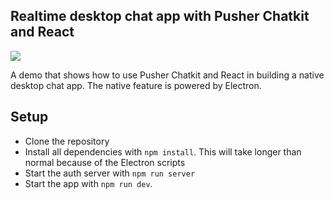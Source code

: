 ## Realtime desktop chat app with Pusher Chatkit and React

![](https://imgur.com/8kjt6sC.gif)

A demo that shows how to use Pusher Chatkit and React in building a native desktop chat app. The native feature is powered by Electron.

## Setup

- Clone the repository
- Install all dependencies with `npm install`. This will take longer than normal because of the Electron scripts
- Start the auth server with `npm run server`
- Start the app with `npm run dev`. 
